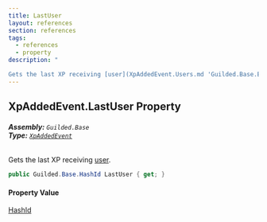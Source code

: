 ```yaml
---
title: LastUser
layout: references
section: references
tags:
  - references
  - property
description: "

Gets the last XP receiving [user](XpAddedEvent.Users.md 'Guilded.Base.Events.XpAddedEvent.Users')."
---
```


## XpAddedEvent.LastUser Property
###### **Assembly:** `Guilded.Base`<br/>**Type:** [`XpAddedEvent`](XpAddedEvent.md 'Guilded.Base.Events.XpAddedEvent')

Gets the last XP receiving [user](XpAddedEvent.Users.md 'Guilded.Base.Events.XpAddedEvent.Users').

```csharp
public Guilded.Base.HashId LastUser { get; }
```

#### Property Value
[HashId](HashId.md 'Guilded.Base.HashId')